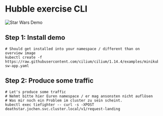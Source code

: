 # Hubble exercise CLI 

![Star Wars Demo](https://docs.cilium.io/en/stable/_images/cilium_http_gsg.png)

## Step 1: Install demo 

```
# Should get installed into your namespace / different than on overview image  
kubectl create -f https://raw.githubusercontent.com/cilium/cilium/1.14.4/examples/minikube/http-sw-app.yaml
```

## Step 2: Produce some traffic 

```
# Let's produce some traffic
# Nehmt bitte hier Euren namespace / er mag ansonsten nicht auflösen
# Was mir noch ein Problem im cluster zu sein scheint.
kubectl exec tiefighter -- curl -s -XPOST deathstar.jochen.svc.cluster.local/v1/request-landing
```

